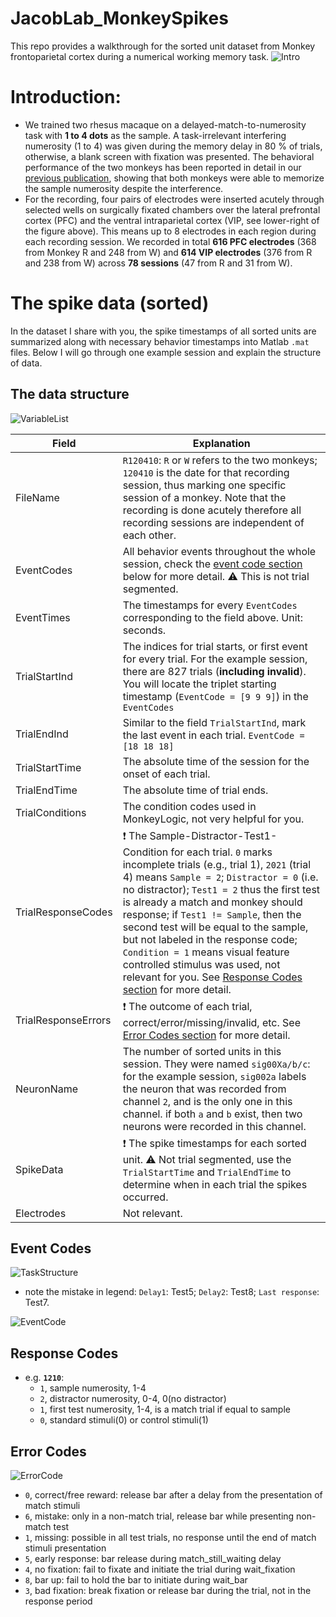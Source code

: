# JacobLab_MonkeySpikes
This repo provides a walkthrough for the sorted unit dataset from Monkey frontoparietal cortex during a numerical working memory task.
![Intro](./General/Figures/Intro.png)

# Introduction:
* We trained two rhesus macaque on a delayed-match-to-numerosity task with **1 to 4 dots** as the sample. A task-irrelevant interfering numerosity (1 to 4) was given during the memory delay in 80 % of trials, otherwise, a blank screen with fixation was presented. The behavioral performance of the two monkeys has been reported in detail in our [previous publication](https://www.cell.com/neuron/fulltext/S0896-6273(14)00395-X), showing that both monkeys were able to memorize the sample numerosity despite the interference.
* For the recording, four pairs of electrodes were inserted acutely through selected wells on surgically fixated chambers over the lateral prefrontal cortex (PFC) and the ventral intraparietal cortex (VIP, see lower-right of the figure above). This means up to 8 electrodes in each region during each recording session. 
We recorded in total **616 PFC electrodes** (368 from Monkey R and 248 from W) and **614 VIP electrodes** (376 from R and 238 from W) across **78 sessions** (47 from R and 31 from W).

# The spike data (sorted)
In the dataset I share with you, the spike timestamps of all sorted units are summarized along with necessary behavior timestamps into Matlab `.mat` files. Below I will go through one example session and explain the structure of data.

## The data structure
![VariableList](./General/Figures/VariableList.png)

| Field | Explanation |
| ----- | ----- |
| FileName | `R120410`: `R` or `W` refers to the two monkeys; `120410` is the date for that recording session, thus marking one specific session of a monkey. Note that the recording is done acutely therefore all recording sessions are independent of each other. |
| EventCodes | All behavior events throughout the whole session, check the [event code section](##event-codes) below for more detail. ⚠️ This is not trial segmented. |
| EventTimes | The timestamps for every `EventCodes` corresponding to the field above. Unit: seconds. |
| TrialStartInd | The indices for trial starts, or first event for every trial. For the example session, there are 827 trials (**including invalid**). You will locate the triplet starting timestamp (`EventCode = [9 9 9]`) in the `EventCodes` |
| TrialEndInd | Similar to the field `TrialStartInd`, mark the last event in each trial. `EventCode = [18 18 18]` |
| TrialStartTime | The absolute time of the session for the onset of each trial. |
| TrialEndTime | The absolute time of trial ends. |
| TrialConditions | The condition codes used in MonkeyLogic, not very helpful for you. |
| TrialResponseCodes | ❗ The Sample-Distractor-Test1-Condition for each trial. `0` marks incomplete trials (e.g., trial 1), `2021` (trial 4) means `Sample = 2`; `Distractor = 0` (i.e. no distractor); `Test1 = 2` thus the first test is already a match and monkey should response; if `Test1 != Sample`, then the second test will be equal to the sample, but not labeled in the response code; `Condition = 1` means visual feature controlled stimulus was used, not relevant for you. See [Response Codes section](##response-codes) for more detail. |
| TrialResponseErrors | ❗ The outcome of each trial, correct/error/missing/invalid, etc. See [Error Codes section](##error-codes) for more detail. |
| NeuronName | The number of sorted units in this session. They were named `sig00Xa/b/c`: for the example session, `sig002a` labels the neuron that was recorded from channel `2`, and is the only one in this channel. if both `a` and `b` exist, then two neurons were recorded in this channel. |
| SpikeData | ❗ The spike timestamps for each sorted unit. ⚠️ Not trial segmented, use the `TrialStartTime` and `TrialEndTime` to determine when in each trial the spikes occurred. |
| Electrodes | Not relevant. |

## Event Codes
![TaskStructure](./General/Figures/TaskStructure.png)
- note the mistake in legend: `Delay1`: Test5; `Delay2`: Test8; `Last response`: Test7.

![EventCode](./General/Figures/EventCode.png)

## Response Codes
* e.g. **`1210`**: 
    * `1`, sample numerosity, 1-4
    * `2`, distractor numerosity, 0-4, 0(no distractor)
    * `1`, first test numerosity, 1-4, is a match trial if equal to sample
    * `0`, standard stimuli(0) or control stimuli(1)
 
## Error Codes
![ErrorCode](./General/Figures/ErrorCode.png)
* `0`, correct/free reward: release bar after a delay from the presentation of match stimuli 
* `6`, mistake: only in a non-match trial, release bar while presenting non-match test
* `1`, missing: possible in all test trials, no response until the end of match stimuli presentation
* `5`, early response: bar release during match_still_waiting delay
* `4`, no fixation: fail to fixate and initiate the trial during wait_fixation
* `8`, bar up: fail to hold the bar to initiate during wait_bar
* `3`, bad fixation: break fixation or release bar during the trial, not in the response period
